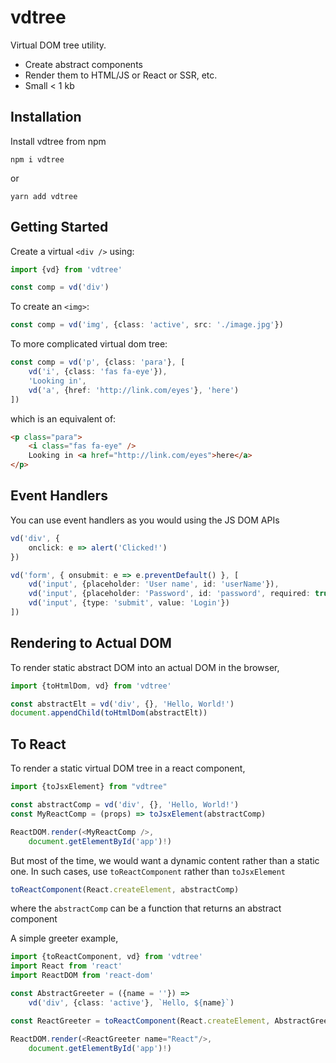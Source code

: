# vdtree

Virtual DOM tree utility.

* Create abstract components 
* Render them to HTML/JS or React or SSR, etc.
* Small < 1 kb

## Installation

Install vdtree from npm

```shell
npm i vdtree
```

or

```shell
yarn add vdtree
```

## Getting Started

Create a virtual `<div />` using:

```typescript
import {vd} from 'vdtree'

const comp = vd('div')
```

To create an `<img>`:

```typescript
const comp = vd('img', {class: 'active', src: './image.jpg'})
```

To more complicated virtual dom tree:

```typescript
const comp = vd('p', {class: 'para'}, [
    vd('i', {class: 'fas fa-eye'}),
    'Looking in',
    vd('a', {href: 'http://link.com/eyes'}, 'here')
])
```

which is an equivalent of:

```html
<p class="para">
    <i class="fas fa-eye" />
    Looking in <a href="http://link.com/eyes">here</a>
</p>
```

## Event Handlers

You can use event handlers as you would using the JS DOM APIs

```typescript
vd('div', {
    onclick: e => alert('Clicked!')
})

vd('form', { onsubmit: e => e.preventDefault() }, [
    vd('input', {placeholder: 'User name', id: 'userName'}),
    vd('input', {placeholder: 'Password', id: 'password', required: true}),
    vd('input', {type: 'submit', value: 'Login'})
])
```

## Rendering to Actual DOM

To render static abstract DOM into an actual DOM in the browser,

```typescript
import {toHtmlDom, vd} from 'vdtree'

const abstractElt = vd('div', {}, 'Hello, World!')
document.appendChild(toHtmlDom(abstractElt))
```

## To React

To render a static virtual DOM tree in a react component,

```typescript jsx
import {toJsxElement} from "vdtree"

const abstractComp = vd('div', {}, 'Hello, World!')
const MyReactComp = (props) => toJsxElement(abstractComp)

ReactDOM.render(<MyReactComp />,
    document.getElementById('app')!)
```

But most of the time, we would want a dynamic content rather than a static one.
In such cases, use `toReactComponent` rather than `toJsxElement`

```typescript
toReactComponent(React.createElement, abstractComp)
```

where the `abstractComp` can be a function that returns an abstract component

A simple greeter example,

```typescript jsx
import {toReactComponent, vd} from 'vdtree'
import React from 'react'
import ReactDOM from 'react-dom'

const AbstractGreeter = ({name = ''}) =>
    vd('div', {class: 'active'}, `Hello, ${name}`)

const ReactGreeter = toReactComponent(React.createElement, AbstractGreeter)

ReactDOM.render(<ReactGreeter name="React"/>, 
    document.getElementById('app')!)
```